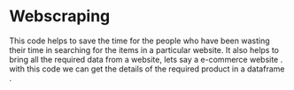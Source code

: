 # Webscraping
This code helps to save the time for the people who have been wasting their time in searching for the items in a particular website. It also helps to bring all the required data from a website, lets say a e-commerce website . with this code we can get the details of the required product in a dataframe .
